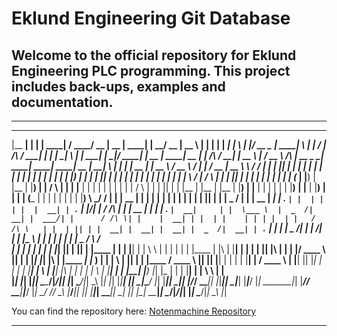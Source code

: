 # Eklund Engineering Git Database

## Welcome to the official repository for Eklund Engineering PLC programming. This project includes back-ups, examples and documentation.

---

  _______ _    _ ______    _____ ____  _____  ______   ______ ____  _____    _______ _    _ ______   _   _  ____ _______ ______ _   _ __  __          _____ _    _ _____ _   _ ______   _____  _____   _____  ______ _____  _               _____ ______ _____    _______ ____               _____ _____ ______ ______ ______ _____  ______ _   _ _______   _____  ______ _____   ____   _____ _____ _______ ____  _______     __
 |__   __| |  | |  ____|  / ____/ __ \|  __ \|  ____| |  ____/ __ \|  __ \  |__   __| |  | |  ____| | \ | |/ __ \__   __|  ____| \ | |  \/  |   /\   / ____| |  | |_   _| \ | |  ____| |_   _|/ ____| |  __ \|  ____|  __ \| |        /\   / ____|  ____|  __ \  |__   __/ __ \      /\     |  __ \_   _|  ____|  ____|  ____|  __ \|  ____| \ | |__   __| |  __ \|  ____|  __ \ / __ \ / ____|_   _|__   __/ __ \|  __ \ \   / /
    | |  | |__| | |__    | |   | |  | | |  | | |__    | |__ | |  | | |__) |    | |  | |__| | |__    |  \| | |  | | | |  | |__  |  \| | \  / |  /  \ | |    | |__| | | | |  \| | |__      | | | (___   | |__) | |__  | |__) | |       /  \ | |    | |__  | |  | |    | | | |  | |    /  \    | |  | || | | |__  | |__  | |__  | |__) | |__  |  \| |  | |    | |__) | |__  | |__) | |  | | (___   | |    | | | |  | | |__) \ \_/ / 
    | |  |  __  |  __|   | |   | |  | | |  | |  __|   |  __|| |  | |  _  /     | |  |  __  |  __|   | . ` | |  | | | |  |  __| | . ` | |\/| | / /\ \| |    |  __  | | | | . ` |  __|     | |  \___ \  |  _  /|  __| |  ___/| |      / /\ \| |    |  __| | |  | |    | | | |  | |   / /\ \   | |  | || | |  __| |  __| |  __| |  _  /|  __| | . ` |  | |    |  _  /|  __| |  ___/| |  | |\___ \  | |    | | | |  | |  _  / \   /  
    | |  | |  | | |____  | |___| |__| | |__| | |____  | |   | |__| | | \ \     | |  | |  | | |____  | |\  | |__| | | |  | |____| |\  | |  | |/ ____ \ |____| |  | |_| |_| |\  | |____   _| |_ ____) | | | \ \| |____| |    | |____ / ____ \ |____| |____| |__| |    | | | |__| |  / ____ \  | |__| || |_| |    | |    | |____| | \ \| |____| |\  |  | |    | | \ \| |____| |    | |__| |____) |_| |_   | | | |__| | | \ \  | |   
    |_|  |_|  |_|______|  \_____\____/|_____/|______| |_|    \____/|_|  \_\    |_|  |_|  |_|______| |_| \_|\____/  |_|  |______|_| \_|_|  |_/_/    \_\_____|_|  |_|_____|_| \_|______| |_____|_____/  |_|  \_\______|_|    |______/_/    \_\_____|______|_____/     |_|  \____/  /_/    \_\ |_____/_____|_|    |_|    |______|_|  \_\______|_| \_|  |_|    |_|  \_\______|_|     \____/|_____/|_____|  |_|  \____/|_|  \_\ |_|   
                                                                                                                                                                                                                                                                                                                                                                                                                                 
                                                                                                                                                                                                                                                                                                                                                                                                                                 

You can find the repository here: [Notenmachine Repository](https://github.com/AlbertjanPieffers/Eklund_Engineering_Notenmachine/tree/main)

---
